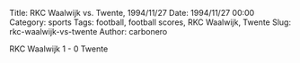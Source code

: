 Title: RKC Waalwijk vs. Twente, 1994/11/27
Date: 1994/11/27 00:00
Category: sports
Tags: football, football scores, RKC Waalwijk, Twente
Slug: rkc-waalwijk-vs-twente
Author: carbonero


RKC Waalwijk 1 - 0 Twente
